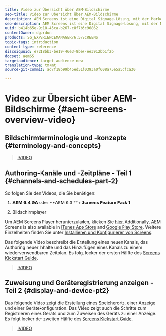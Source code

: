 ```yaml
---
title: Video zur Übersicht über AEM-Bildschirme
seo-title: Video zur Übersicht über AEM-Bildschirme
description: AEM Screens ist eine Digital Signage-Lösung, mit der Marketingexperten dynamische und interaktive digitale Erlebnisse auf verschiedenen Bildschirmen veröffentlichen können. In den folgenden Videos werden die verschiedenen Bereiche eines AEM Screens-Projekts vorgestellt sowie die Schritte zum Erstellen von Kanalinhalten und zum Veröffentlichen in einem Screens Player beschrieben.
seo-description: AEM Screens ist eine Digital Signage-Lösung, mit der Marketingexperten dynamische und interaktive digitale Erlebnisse auf verschiedenen Bildschirmen veröffentlichen können. In den folgenden Videos werden die verschiedenen Bereiche eines AEM Screens-Projekts vorgestellt sowie die Schritte zum Erstellen von Kanalinhalten und Veröffentlichen in einem Screens-Player beschrieben.
uuid: b414b65e-9c18-45ca-b267-c8f7b3c96862
contentOwner: dgordon
products: SG_EXPERIENCEMANAGER/6.5/SCREENS
topic-tags: introduction
content-type: reference
discoiquuid: e7218bb3-be19-46e3-8be7-ee3912bb1f2b
docset: aem65
targetaudience: target-audience new
translation-type: tm+mt
source-git-commit: ad7f18b99b45ed51f0393a0f608a75e5a5dfca30

---
```



# Video zur Übersicht über AEM-Bildschirme {#aem-screens-overview-video}

## Bildschirmterminologie und -konzepte {#terminology-and-concepts}

>[!VIDEO](https://video.tv.adobe.com/v/21353?quality=9&captions=ger)


## Authoring-Kanäle und -Zeitpläne - Teil 1 {#channels-and-schedules-part-2}

So folgen Sie den Videos, die Sie benötigen:

1. **AEM 6.4 GA** oder **AEM 6.3 **+ **Screens Feature Pack 1**

1. Bildschirmplayer

Um AEM Screens Player herunterzuladen, klicken Sie [hier](https://download.macromedia.com/screens/). Additionally, AEM Screens is also available in [iTunes App Store](https://itunes.apple.com/us/app/aem-screens/id1169641856?mt=8) and [Google Play Store](https://play.google.com/store/apps/details?id=com.adobe.aem.screens.player&hl=en). Weitere Einzelheiten finden Sie unter [Installieren und Konfigurieren von Screens](https://helpx.adobe.com/experience-manager/6-4/help/sites-deploying/configuring-screens-introduction.html).

Das folgende Video beschreibt die Erstellung eines neuen Kanals, das Authoring neuer Inhalte und das Hinzufügen eines Kanals zu einem wiederverwendbaren Zeitplan. Es folgt locker der ersten Hälfte des [Screens Kickstart Guide](kickstart-for-aem-screens.md).

>[!VIDEO](https://video.tv.adobe.com/v/21387?quality=9&captions=ger)

## Zuweisung und Geräteregistrierung anzeigen - Teil 2 {#display-and-device-pt2}

Das folgende Video zeigt die Erstellung eines Speicherorts, einer Anzeige und einer Gerätekonfiguration. Das Video zeigt auch die Schritte zum Registrieren eines Geräts und zum Zuweisen des Geräts zu einer Anzeige. Es folgt locker der zweiten Hälfte des [Screens Kickstart Guide](kickstart-for-aem-screens.md).

>[!VIDEO](https://video.tv.adobe.com/v/21411?quality=9&captions=ger)

